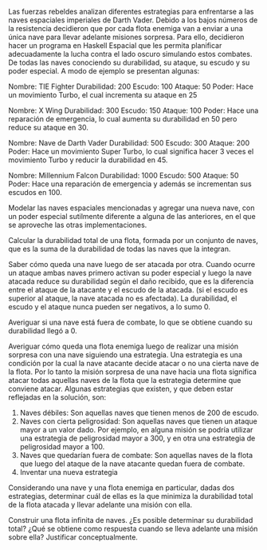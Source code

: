 Las fuerzas rebeldes analizan diferentes estrategias para enfrentarse a las naves espaciales imperiales de Darth Vader. Debido a los bajos números de la resistencia decidieron que por cada flota enemiga van a enviar a una única nave para llevar adelante misiones sorpresa. Para ello, decidieron hacer un programa en Haskell Espacial que les permita planificar adecuadamente la lucha contra el lado oscuro simulando estos combates.
De todas las naves conociendo su durabilidad, su ataque, su escudo y su poder especial. A modo de ejemplo se presentan algunas: 

Nombre: TIE Fighter
Durabilidad: 200
Escudo: 100
Ataque: 50
Poder:  Hace un movimiento Turbo, el cual incrementa su ataque en 25

Nombre: X Wing
Durabilidad: 300
Escudo: 150
Ataque: 100
Poder: Hace una reparación de emergencia, lo cual aumenta su durabilidad en 50 pero reduce su ataque en 30.

Nombre: Nave de Darth Vader
Durabilidad: 500
Escudo: 300
Ataque: 200
Poder: Hace un movimiento Super Turbo, lo cual significa hacer 3 veces el movimiento Turbo y reducir la durabilidad en 45.

Nombre: Millennium Falcon
Durabilidad: 1000
Escudo: 500
Ataque: 50
Poder: Hace una reparación de emergencia y además se incrementan sus escudos en 100.

Modelar las naves espaciales mencionadas y agregar una nueva nave, con un poder especial sutilmente diferente a alguna de las anteriores, en el que se aproveche las otras implementaciones.

Calcular la durabilidad total de una flota, formada por un conjunto de naves, que es la suma de la durabilidad de todas las naves que la integran.

Saber cómo queda una nave luego de ser atacada por otra. Cuando ocurre un ataque ambas naves primero activan su poder especial y luego la nave atacada reduce su durabilidad según el daño recibido, que es la diferencia entre el ataque de la atacante y el escudo de la atacada. (si el escudo es superior al ataque, la nave atacada no es afectada). La durabilidad, el escudo y el ataque nunca pueden ser negativos, a lo sumo 0.

Averiguar si una nave está fuera de combate, lo que se obtiene cuando su durabilidad llegó a 0. 

Averiguar cómo queda una flota enemiga luego de realizar una misión sorpresa con una nave siguiendo una estrategia. Una estrategia es una condición por la cual la nave atacante decide atacar o no una cierta nave de la flota. Por lo tanto la misión sorpresa de una nave hacia una flota significa atacar todas aquellas naves de la flota que la estrategia determine que conviene atacar. Algunas estrategias que existen, y que deben estar reflejadas en la solución, son:

1. Naves débiles: Son aquellas naves que tienen menos de 200 de escudo.
2. Naves con cierta peligrosidad: Son aquellas naves que tienen un ataque mayor a un valor dado. Por ejemplo, en alguna misión se podría utilizar una estrategia de peligrosidad mayor a 300, y en otra una estrategia de peligrosidad mayor a 100.
3. Naves que quedarían fuera de combate: Son aquellas naves de la flota que luego del ataque de la nave atacante quedan fuera de combate. 
4. Inventar una nueva estrategia

Considerando una nave y una flota enemiga en particular, dadas dos estrategias, determinar cuál de ellas es la que minimiza la durabilidad total de la flota atacada y llevar adelante una misión con ella.

Construir una flota infinita de naves. ¿Es posible determinar su durabilidad total? ¿Qué se obtiene como respuesta cuando se lleva adelante una misión sobre ella? Justificar conceptualmente.

